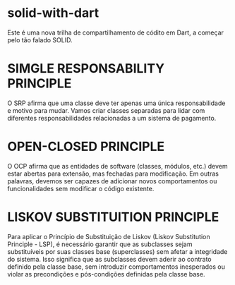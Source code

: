 # solid-with-dart
Este é uma nova trilha de compartilhamento de códito em Dart, a começar pelo tão falado SOLID.

# SIMGLE RESPONSABILITY PRINCIPLE
O SRP afirma que uma classe deve ter apenas uma única responsabilidade e motivo para mudar. Vamos criar classes separadas para lidar com diferentes responsabilidades relacionadas a um sistema de pagamento.

# OPEN-CLOSED PRINCIPLE
O OCP afirma que as entidades de software (classes, módulos, etc.) devem estar abertas para extensão, mas fechadas para modificação. Em outras palavras, devemos ser capazes de adicionar novos comportamentos ou funcionalidades sem modificar o código existente.

# LISKOV SUBSTITUITION PRINCIPLE
Para aplicar o Princípio de Substituição de Liskov (Liskov Substitution Principle - LSP), é necessário garantir que as subclasses sejam substituíveis por suas classes base (superclasses) sem afetar a integridade do sistema. Isso significa que as subclasses devem aderir ao contrato definido pela classe base, sem introduzir comportamentos inesperados ou violar as precondições e pós-condições definidas pela classe base.
